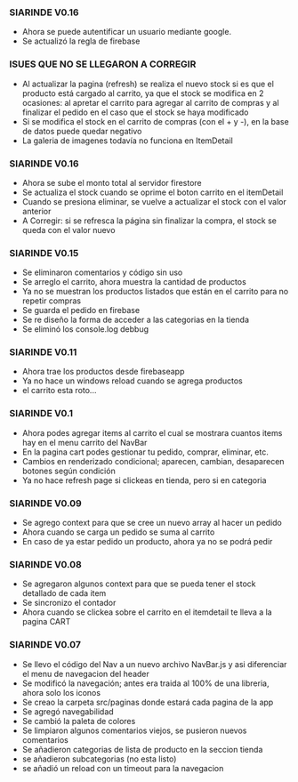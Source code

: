 ### SIARINDE V0.16
* Ahora se puede autentificar un usuario mediante google.
* Se actualizó la regla de firebase
### ISUES QUE NO SE LLEGARON A CORREGIR
* Al actualizar la pagina (refresh) se realiza el nuevo stock si es que el producto está cargado al carrito, ya que el stock se modifica en 2 ocasiones: al apretar el carrito para agregar al carrito de 
compras y al finalizar el pedido en el caso que el stock se haya modificado
* Si se modifica el stock en el carrito de compras (con el + y -), en la base de datos puede quedar negativo
* La galeria de imagenes todavía no funciona en ItemDetail

### SIARINDE V0.16
* Ahora se sube el monto total al servidor firestore
* Se actualiza el stock cuando se oprime el boton carrito en el itemDetail
* Cuando se presiona eliminar, se vuelve a actualizar el stock con el valor anterior
* A Corregir: si se refresca la página sin finalizar la compra, el stock se queda con el valor nuevo

### SIARINDE V0.15
* Se eliminaron comentarios y código sin uso
* Se arreglo el carrito, ahora muestra la cantidad de productos
* Ya no se muestran los productos listados que están en el carrito para no repetir compras
* Se guarda el pedido en firebase
* Se re diseño la forma de acceder a las categorias en la tienda
* Se eliminó los console.log debbug

### SIARINDE V0.11
* Ahora trae los productos desde firebaseapp
* Ya no hace un windows reload cuando se agrega productos
* el carrito esta roto...

### SIARINDE V0.1
* Ahora podes agregar items al carrito el cual se mostrara cuantos items hay en el menu carrito del NavBar
* En la pagina cart podes gestionar tu pedido, comprar, eliminar, etc.
* Cambios en renderizado condicional; aparecen, cambian, desaparecen botones según condición
* Ya no hace refresh page si clickeas en tienda, pero si en categoria

### SIARINDE V0.09
* Se agrego context para que se cree un nuevo array al hacer un pedido
* Ahora cuando se carga un pedido se suma al carrito
* En caso de ya estar pedido un producto, ahora ya no se podrá pedir


### SIARINDE V0.08

* Se agregaron algunos context para que se pueda tener el stock detallado de cada item
* Se sincronizo el contador
* Ahora cuando se clickea sobre el carrito en el itemdetail te lleva a la pagina CART




### SIARINDE V0.07

* Se llevo el código del Nav a un nuevo archivo NavBar.js y asi diferenciar el menu de navegacion del header
* Se modificó la navegación; antes era traida al 100% de una libreria, ahora solo los iconos
* Se creao la carpeta src/paginas donde estará cada pagina de la app
* Se agregó navegabilidad
* Se cambió la paleta de colores
* Se limpiaron algunos comentarios viejos, se pusieron nuevos comentarios
* Se añadieron categorias de lista de producto en la seccion tienda
* se añadieron subcategorias (no esta listo)
* se añadió un reload con un timeout para la navegacion